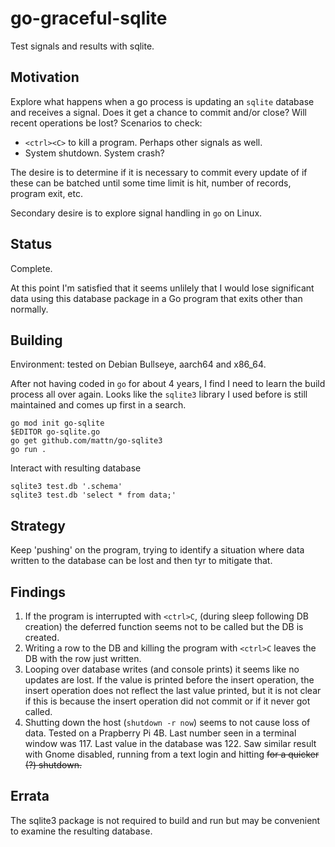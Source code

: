 # go-graceful-sqlite

Test signals and results with sqlite.

## Motivation

Explore what happens when a go process is updating an `sqlite` database and receives a signal. Does it get a chance to commit and/or close? Will recent operations be lost? Scenarios to check:

* `<ctrl><C>` to kill a program. Perhaps other signals as well.
* System shutdown. System crash?

The desire is to determine if it is necessary to commit every update of if these can be batched until some time limit is hit, number of records, program exit, etc.

Secondary desire is to explore signal handling in `go` on Linux.

## Status

Complete.

At this point I'm satisfied that it seems unlilely that I would lose significant data using this database package in a Go program that exits other than normally.

## Building

Environment: tested on Debian Bullseye, aarch64 and x86_64.

After not having coded in `go` for about 4 years, I find I need to learn the build process all over again. Looks like the `sqlite3` library I used before is still maintained and comes up first in a search.

```text
go mod init go-sqlite
$EDITOR go-sqlite.go
go get github.com/mattn/go-sqlite3
go run .
```

Interact with resulting database

```text
sqlite3 test.db '.schema'
sqlite3 test.db 'select * from data;'
```

## Strategy

Keep 'pushing' on the program, trying to identify a situation where data written to the database can be lost and then tyr to mitigate that.

## Findings

1. If the program is interrupted with `<ctrl>C`, (during sleep following DB creation) the deferred function seems not to be called but the DB is created.
1. Writing a row to the DB and killing the program with `<ctrl>C` leaves the DB with the row just written.
1. Looping over database writes (and console prints) it seems like no updates are lost. If the value is printed before the insert operation, the insert operation does not reflect the last value printed, but it is not clear if this is because the insert operation did not commit or if it never got called.
1. Shutting down the host (`shutdown -r now`) seems to not cause loss of data. Tested on a Prapberry Pi 4B. Last number seen in a terminal window was 117. Last value in the database was 122. Saw similar result with Gnome disabled, running from a text login and hitting <ctrl><alt><del> for a quicker (?) shutdown.

## Errata

The sqlite3 package is not required to build and run but may be convenient to examine the resulting database.